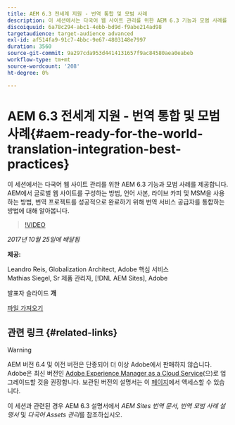 ```yaml
---
title: AEM 6.3 전세계 지원 - 번역 통합 및 모범 사례
description: 이 세션에서는 다국어 웹 사이트 관리를 위한 AEM 6.3 기능과 모범 사례를 제공합니다. AEM에서 글로벌 웹 사이트를 구성하는 방법, 언어 사본, 라이브 카피 및 MSM을 사용하는 방법, 번역 프로젝트를 성공적으로 완료하기 위해 번역 서비스 공급자를 통합하는 방법에 대해 알아봅니다.
discoiquuid: 6a78c294-abc1-4ebb-bd9d-f9abe214ad98
targetaudience: target-audience advanced
exl-id: af514fa9-91c7-4bbc-9e67-4803148e7997
duration: 3560
source-git-commit: 9a297cda953d4414131657f9ac84580aea0eabeb
workflow-type: tm+mt
source-wordcount: '208'
ht-degree: 0%

---
```


# AEM 6.3 전세계 지원 - 번역 통합 및 모범 사례{#aem-ready-for-the-world-translation-integration-best-practices}

이 세션에서는 다국어 웹 사이트 관리를 위한 AEM 6.3 기능과 모범 사례를 제공합니다. AEM에서 글로벌 웹 사이트를 구성하는 방법, 언어 사본, 라이브 카피 및 MSM을 사용하는 방법, 번역 프로젝트를 성공적으로 완료하기 위해 번역 서비스 공급자를 통합하는 방법에 대해 알아봅니다.

>[!VIDEO](https://video.tv.adobe.com/v/21532/?quality=9)

*2017년 10월 25일에 배달됨*

**제공:**

Leandro Reis, Globalization Architect, Adobe 핵심 서비스\
Mathias Siegel, Sr 제품 관리자, [!DNL AEM Sites], Adobe

발표자 슬라이드 **개**

[파일 가져오기](assets/immerse-2017-translationpresentation-rev1.pdf)

## 관련 링크 {#related-links}

>[!WARNING]
>
>AEM 버전 6.4 및 이전 버전은 단종되어 더 이상 Adobe에서 판매하지 않습니다.  Adobe은 최신 버전인 [Adobe Experience Manager as a Cloud Service](https://experienceleague.adobe.com/docs/experience-manager-cloud-service.html?lang=ko)(으)로 업그레이드할 것을 권장합니다.  보관된 버전의 설명서는 이 [페이지](https://experienceleague.adobe.com/docs/experience-manager-release-information/aem-release-updates/previous-updates/aem-previous-versions.html?lang=ko)에서 액세스할 수 있습니다.
>
>이 세션과 관련된 경우 AEM 6.3 설명서에서 *AEM Sites 번역 문서*, *번역 모범 사례 설명서* 및 *다국어 Assets 관리*&#x200B;를 참조하십시오.
